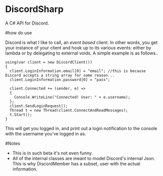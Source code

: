 # DiscordSharp
A C# API for Discord.

#how do use

Discord is what I like to call, an *event based* client. In other words, you get your instance of your client and hook up to its various events: either by lambda or by delegating to external voids. A simple example is as follows..

```
using(var client = new DiscordClient())
{
  client.LoginInformation.email[0] = "email"; //this is because Discord accepts a string array for some reason...
  client.LoginInformation.password[0] = "pass";
  
  client.Connected += (sender, e) =>
  {
    Console.WriteLine("Connected! User: " + e.username);
  };
  client.SendLoginRequest();
  Thread t = new Thread(client.ConnectAndReadMessages);
  t.Start();
}
```
This will get you logged in, and print out a login notification to the console with the username you've logged in as.

#Notes
* This is in such beta it's not even funny.
* All of the internal classes are meant to model Discord's internal Json. This is why DiscordMember has a subset, user with the actual information.
